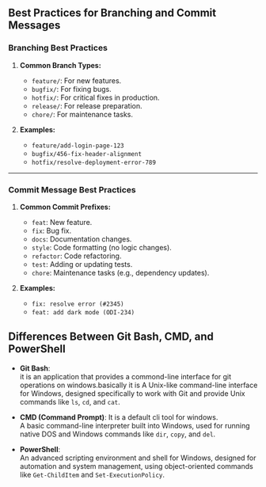 ## Best Practices for Branching and Commit Messages

### Branching Best Practices
1. **Common Branch Types:**
   - `feature/`: For new features.
   - `bugfix/`: For fixing bugs.
   - `hotfix/`: For critical fixes in production.
   - `release/`: For release preparation.
   - `chore/`: For maintenance tasks.

2. **Examples:**
   - `feature/add-login-page-123`
   - `bugfix/456-fix-header-alignment`
   - `hotfix/resolve-deployment-error-789`

---

### Commit Message Best Practices
1. **Common Commit Prefixes:**
   - `feat`: New feature.
   - `fix`: Bug fix.
   - `docs`: Documentation changes.
   - `style`: Code formatting (no logic changes).
   - `refactor`: Code refactoring.
   - `test`: Adding or updating tests.
   - `chore`: Maintenance tasks (e.g., dependency updates).

2. **Examples:**
   - `fix: resolve error (#2345)`
   - `feat: add dark mode (ODI-234)`


## Differences Between Git Bash, CMD, and PowerShell

- **Git Bash**:  
 it is an application that provides a commond-line interface for git operations on windows.basically it is A Unix-like command-line interface for Windows, designed specifically to work with Git and provide Unix commands like `ls`, `cd`, and `cat`.

- **CMD (Command Prompt)**:
  It is a default cli tool for windows.  
  A basic command-line interpreter built into Windows, used for running native DOS and Windows commands like `dir`, `copy`, and `del`.

- **PowerShell**:  
  An advanced scripting environment and shell for Windows, designed for automation and system management, using object-oriented commands like `Get-ChildItem` and `Set-ExecutionPolicy`.
